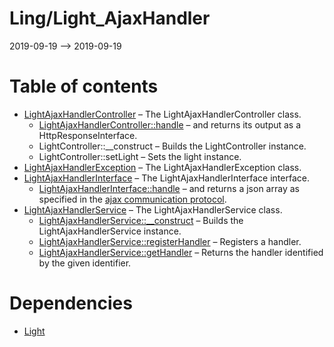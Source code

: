 Ling/Light_AjaxHandler
================
2019-09-19 --> 2019-09-19




Table of contents
===========

- [LightAjaxHandlerController](https://github.com/lingtalfi/Light_AjaxHandler/blob/master/doc/api/Ling/Light_AjaxHandler/Controller/LightAjaxHandlerController.md) &ndash; The LightAjaxHandlerController class.
    - [LightAjaxHandlerController::handle](https://github.com/lingtalfi/Light_AjaxHandler/blob/master/doc/api/Ling/Light_AjaxHandler/Controller/LightAjaxHandlerController/handle.md) &ndash; and returns its output as a HttpResponseInterface.
    - LightController::__construct &ndash; Builds the LightController instance.
    - LightController::setLight &ndash; Sets the light instance.
- [LightAjaxHandlerException](https://github.com/lingtalfi/Light_AjaxHandler/blob/master/doc/api/Ling/Light_AjaxHandler/Exception/LightAjaxHandlerException.md) &ndash; The LightAjaxHandlerException class.
- [LightAjaxHandlerInterface](https://github.com/lingtalfi/Light_AjaxHandler/blob/master/doc/api/Ling/Light_AjaxHandler/Handler/LightAjaxHandlerInterface.md) &ndash; The LightAjaxHandlerInterface interface.
    - [LightAjaxHandlerInterface::handle](https://github.com/lingtalfi/Light_AjaxHandler/blob/master/doc/api/Ling/Light_AjaxHandler/Handler/LightAjaxHandlerInterface/handle.md) &ndash; and returns a json array as specified in the [ajax communication protocol](https://github.com/lingtalfi/AjaxCommunicationProtocol).
- [LightAjaxHandlerService](https://github.com/lingtalfi/Light_AjaxHandler/blob/master/doc/api/Ling/Light_AjaxHandler/Service/LightAjaxHandlerService.md) &ndash; The LightAjaxHandlerService class.
    - [LightAjaxHandlerService::__construct](https://github.com/lingtalfi/Light_AjaxHandler/blob/master/doc/api/Ling/Light_AjaxHandler/Service/LightAjaxHandlerService/__construct.md) &ndash; Builds the LightAjaxHandlerService instance.
    - [LightAjaxHandlerService::registerHandler](https://github.com/lingtalfi/Light_AjaxHandler/blob/master/doc/api/Ling/Light_AjaxHandler/Service/LightAjaxHandlerService/registerHandler.md) &ndash; Registers a handler.
    - [LightAjaxHandlerService::getHandler](https://github.com/lingtalfi/Light_AjaxHandler/blob/master/doc/api/Ling/Light_AjaxHandler/Service/LightAjaxHandlerService/getHandler.md) &ndash; Returns the handler identified by the given identifier.


Dependencies
============
- [Light](https://github.com/lingtalfi/Light)



